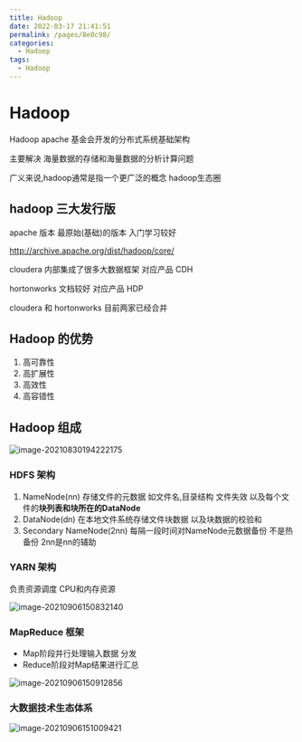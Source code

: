 ```yaml
---
title: Hadoop
date: 2022-03-17 21:41:51
permalink: /pages/8e0c98/
categories:
  - Hadoop
tags:
  - Hadoop
---
```

# Hadoop

Hadoop apache 基金会开发的分布式系统基础架构

主要解决 海量数据的存储和海量数据的分析计算问题

广义来说,hadoop通常是指一个更广泛的概念 hadoop生态圈



## hadoop 三大发行版

apache 版本 最原始(基础)的版本  入门学习较好

http://archive.apache.org/dist/hadoop/core/

cloudera 内部集成了很多大数据框架  对应产品 CDH 

hortonworks 文档较好 对应产品 HDP 

cloudera 和 hortonworks  目前两家已经合并  



## Hadoop 的优势

1. 高可靠性
2. 高扩展性
3. 高效性
4. 高容错性



## Hadoop 组成

![image-20210830194222175](https://cdn.jsdelivr.net/gh/Iekrwh/images/md-images/image-20210830194222175.png)



### HDFS 架构

1. NameNode(nn) 存储文件的元数据 如文件名,目录结构 文件失效 以及每个文件的**块列表和块所在的DataNode**
2. DataNode(dn)  在本地文件系统存储文件块数据 以及块数据的校验和
3. Secondary NameNode(2nn)  每隔一段时间对NameNode元数据备份  不是热备份  2nn是nn的辅助



### YARN 架构

负责资源调度  CPU和内存资源

![image-20210906150832140](https://cdn.jsdelivr.net/gh/Iekrwh/images/md-images/image-20210906150832140.png)



### MapReduce 框架

- Map阶段并行处理输入数据  分发
- Reduce阶段对Map结果进行汇总   

![image-20210906150912856](https://cdn.jsdelivr.net/gh/Iekrwh/images/md-images/image-20210906150912856.png)

### 大数据技术生态体系

![image-20210906151009421](https://cdn.jsdelivr.net/gh/Iekrwh/images/md-images/image-20210906151009421.png)

